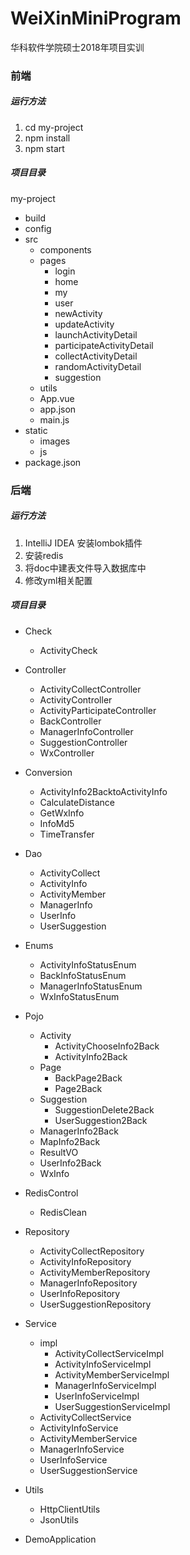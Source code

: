 # WeiXinMiniProgram
华科软件学院硕士2018年项目实训

### 前端



##### 运行方法
1. cd my-project
2. npm install
3. npm start


##### 项目目录
my-project
- build
- config
- src
  - components
  - pages
    - login
    - home
    - my
    - user
    - newActivity
    - updateActivity
    - launchActivityDetail
    - participateActivityDetail
    - collectActivityDetail
    - randomActivityDetail
    - suggestion
  - utils
  - App.vue
  - app.json
  - main.js
- static
  - images
  - js
- package.json




### 后端



##### 运行方法

1. IntelliJ IDEA 安装lombok插件
2. 安装redis
3. 将doc中建表文件导入数据库中
4. 修改yml相关配置



##### 项目目录

- Check
  - ActivityCheck
- Controller
  - ActivityCollectController
  - ActivityController
  - ActivityParticipateController
  - BackController
  - ManagerInfoController
  - SuggestionController
  - WxController
- Conversion
  - ActivityInfo2BacktoActivityInfo
  - CalculateDistance
  - GetWxInfo
  - InfoMd5
  - TimeTransfer
- Dao
  - ActivityCollect
  - ActivityInfo
  - ActivityMember
  - ManagerInfo
  - UserInfo
  - UserSuggestion
- Enums
  - ActivityInfoStatusEnum
  - BackInfoStatusEnum
  - ManagerInfoStatusEnum
  - WxInfoStatusEnum
- Pojo
  - Activity
    - ActivityChooseInfo2Back
    - ActivityInfo2Back
  - Page
    - BackPage2Back
    - Page2Back
  - Suggestion
    - SuggestionDelete2Back
    - UserSuggestion2Back
  - ManagerInfo2Back
  - MapInfo2Back
  - ResultVO
  - UserInfo2Back
  - WxInfo
- RedisControl
  - RedisClean
- Repository
  - ActivityCollectRepository
  - ActivityInfoRepository
  - ActivityMemberRepository
  - ManagerInfoRepository
  - UserInfoRepository
  - UserSuggestionRepository
- Service
  - impl
    - ActivityCollectServiceImpl
    - ActivityInfoServiceImpl
    - ActivityMemberServiceImpl
    - ManagerInfoServiceImpl
    - UserInfoServiceImpl
    - UserSuggestionServiceImpl
  - ActivityCollectService
  - ActivityInfoService
  - ActivityMemberService
  - ManagerInfoService
  - UserInfoService
  - UserSuggestionService

- Utils
  - HttpClientUtils
  - JsonUtils
- DemoApplication

